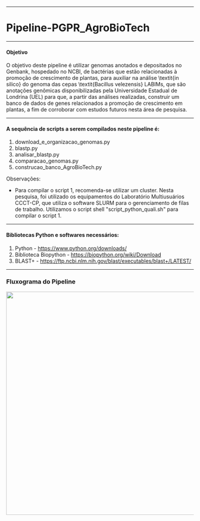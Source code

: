 -------------------------------------------------------------------------------------------------------------------------------------------------------------------------
# Pipeline-PGPR_AgroBioTech

-------------------------------------------------------------------------------------------------------------------------------------------------------------------------
#### Objetivo

O objetivo deste pipeline é utilizar genomas anotados e depositados no Genbank, hospedado no NCBI, de bactérias que estão relacionadas à promoção de crescimento de plantas, para auxiliar na análise \textit{in silico} do genoma das cepas \textit{Bacillus velezensis} LABIMs, que são anotações genômicas disponibilizadas pela Universidade Estadual de Londrina (UEL) para que, a partir das análises realizadas, construir um banco de dados de genes relacionados a promoção de crescimento em plantas, a fim de corroborar com estudos futuros nesta área de pesquisa. 

-------------------------------------------------------------------------------------------------------------------------------------------------------------------------
#### A sequência de scripts a serem compilados neste pipeline é: 

1. download_e_organizacao_genomas.py
2. blastp.py
3. analisar_blastp.py
4. comparacao_genomas.py
5. construcao_banco_AgroBioTech.py

Observações:

- Para compilar o script 1, recomenda-se utilizar um cluster. Nesta pesquisa, foi utilizado os equipamentos do Laboratório Multiusuários CCCT-CP, que utiliza o software SLURM para o gerenciamento de filas de trabalho. Utilizamos o script shell "script_python_quali.sh" para compilar o script 1.

-------------------------------------------------------------------------------------------------------------------------------------------------------------------------


#### Bibliotecas Python e softwares necessários:

1. Python - https://www.python.org/downloads/
2. Biblioteca Biopython - https://biopython.org/wiki/Download
3. BLAST+ - https://ftp.ncbi.nlm.nih.gov/blast/executables/blast+/LATEST/
   

-------------------------------------------------------------------------------------------------------------------------------------------------------------------------


### Fluxograma do Pipeline 

<div align="center">
<img src="https://user-images.githubusercontent.com/102994978/173956756-549af94a-af76-4c41-9f99-bbabe8d9c354.png" width="600px" /> 
</div>
